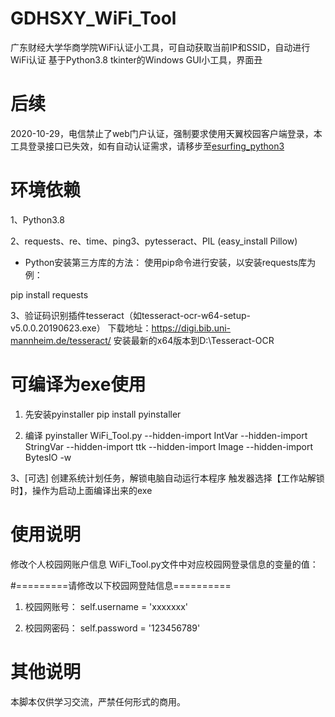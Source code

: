 # GDHSXY_WiFi_Tool
广东财经大学华商学院WiFi认证小工具，可自动获取当前IP和SSID，自动进行WiFi认证
基于Python3.8 tkinter的Windows GUI小工具，界面丑

# 后续
2020-10-29，电信禁止了web门户认证，强制要求使用天翼校园客户端登录，本工具登录接口已失效，如有自动认证需求，请移步至[esurfing_python3](https://github.com/forever765/esurfing_python3)

# 环境依赖
1、Python3.8

2、requests、re、time、ping3、pytesseract、PIL (easy_install Pillow)

* Python安装第三方库的方法：
使用pip命令进行安装，以安装requests库为例：

pip install requests

3、验证码识别插件tesseract（如tesseract-ocr-w64-setup-v5.0.0.20190623.exe）
下载地址：https://digi.bib.uni-mannheim.de/tesseract/
安装最新的x64版本到D:\Tesseract-OCR


# 可编译为exe使用
1. 先安装pyinstaller
pip install pyinstaller

2. 编译
pyinstaller WiFi_Tool.py --hidden-import IntVar --hidden-import StringVar --hidden-import ttk --hidden-import Image --hidden-import BytesIO -w

3、[可选] 创建系统计划任务，解锁电脑自动运行本程序
触发器选择【工作站解锁时】，操作为启动上面编译出来的exe

# 使用说明
修改个人校园网账户信息
WiFi_Tool.py文件中对应校园网登录信息的变量的值：

#=========请修改以下校园网登陆信息==========
1. 校园网账号：
self.username = 'xxxxxxx'

2. 校园网密码：
self.password = '123456789'


# 其他说明
本脚本仅供学习交流，严禁任何形式的商用。
